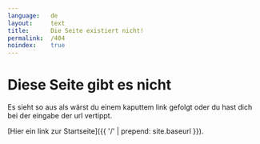 ```yaml
---
language:   de
layout:     text
title:      Die Seite existiert nicht!
permalink:  /404
noindex:    true
---
```

# Diese Seite gibt es nicht

Es sieht so aus als wärst du einem kaputtem link gefolgt oder du hast dich bei der eingabe der url vertippt.

[Hier ein link zur Startseite]({{ '/' | prepend: site.baseurl }}).
